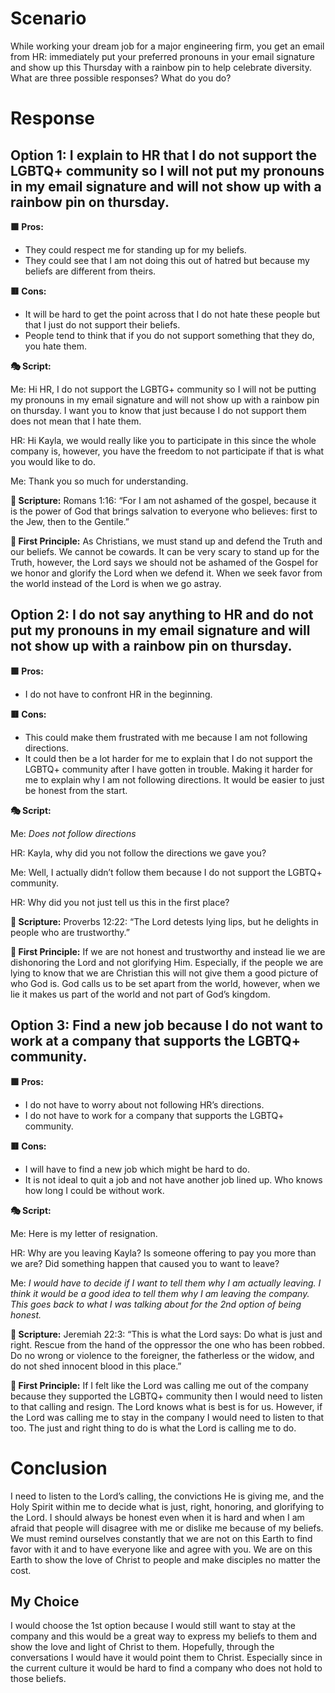 # Scenario
While working your dream job for a major engineering firm, you get an email from HR: immediately put your preferred pronouns in your email signature and show up this Thursday with a rainbow pin to help celebrate diversity. What are three possible responses? What do you do?

# Response

## Option 1: I explain to HR that I do not support the LGBTQ+ community so I will not put my pronouns in my email signature and will not show up with a rainbow pin on thursday.

**🟩 Pros:**
- They could respect me for standing up for my beliefs. 
- They could see that I am not doing this out of hatred but because my beliefs are different from theirs.

**🟥 Cons:**
- It will be hard to get the point across that I do not hate these people but that I just do not support their beliefs. 
- People tend to think that if you do not support something that they do, you hate them. 

**🎭 Script:**

Me: Hi HR, I do not support the LGBTG+ community so I will not be putting my pronouns in my email signature and will not show up with a rainbow pin on thursday. I want you to know that just because I do not support them does not mean that I hate them. 

HR: Hi Kayla, we would really like you to participate in this since the whole company is, however, you have the freedom to not participate if that is what you would like to do. 

Me: Thank you so much for understanding.

**📖 Scripture:**
Romans 1:16: “For I am not ashamed of the gospel, because it is the power of God that brings salvation to everyone who believes: first to the Jew, then to the Gentile.”

**🤔 First Principle:**
As Christians, we must stand up and defend the Truth and our beliefs. We cannot be cowards. It can be very scary to stand up for the Truth, however, the Lord says we should not be ashamed of the Gospel for we honor and glorify the Lord when we defend it. When we seek favor from the world instead of the Lord is when we go astray.

## Option 2: I do not say anything to HR and do not put my pronouns in my email signature and will not show up with a rainbow pin on thursday.

**🟩 Pros:**
- I do not have to confront HR in the beginning.

**🟥 Cons:**
- This could make them frustrated with me because I am not following directions. 
- It could then be a lot harder for me to explain that I do not support the LGBTQ+ community after I have gotten in trouble. Making it harder for me to explain why I am not following directions. It would be easier to just be honest from the start.

**🎭 Script:**

Me: *Does not follow directions*

HR: Kayla, why did you not follow the directions we gave you?

Me: Well, I actually didn’t follow them because I do not support the LGBTQ+ community.

HR: Why did you not just tell us this in the first place?

**📖 Scripture:**
Proverbs 12:22: “The Lord detests lying lips, but he delights in people who are trustworthy.”

**🤔 First Principle:**
If we are not honest and trustworthy and instead lie we are dishonoring the Lord and not glorifying Him. Especially, if the people we are lying to know that we are Christian this will not give them a good picture of who God is. God calls us to be set apart from the world, however, when we lie it makes us part of the world and not part of God’s kingdom.


## Option 3: Find a new job because I do not want to work at a company that supports the LGBTQ+ community.

**🟩 Pros:**
- I do not have to worry about not following HR’s directions.
- I do not have to work for a company that supports the LGBTQ+ community.

**🟥 Cons:**
- I will have to find a new job which might be hard to do.
- It is not ideal to quit a job and not have another job lined up. Who knows how long I could be without work.

**🎭 Script:**

Me: Here is my letter of resignation.

HR: Why are you leaving Kayla? Is someone offering to pay you more than we are? Did something happen that caused you to want to leave?

Me: *I would have to decide if I want to tell them why I am actually leaving. I think it would be a good idea to tell them why I am leaving the company. This goes back to what I was talking about for the 2nd option of being honest.*

**📖 Scripture:**
Jeremiah 22:3: “This is what the Lord says: Do what is just and right. Rescue from the hand of the oppressor the one who has been robbed. Do no wrong or violence to the foreigner, the fatherless or the widow, and do not shed innocent blood in this place.”

**🤔 First Principle:**
If I felt like the Lord was calling me out of the company because they supported the LGBTQ+ community then I would need to listen to that calling and resign. The Lord knows what is best is for us. However, if the Lord was calling me to stay in the company I would need to listen to that too. The just and right thing to do is what the Lord is calling me to do.

# Conclusion
I need to listen to the Lord’s calling, the convictions He is giving me, and the Holy Spirit within me to decide what is just, right, honoring, and glorifying to the Lord. I should always be honest even when it is hard and when I am afraid that people will disagree with me or dislike me because of my beliefs. We must remind ourselves constantly that we are not on this Earth to find favor with it and to have everyone like and agree with you. We are on this Earth to show the love of Christ to people and make disciples no matter the cost.

## My Choice
I would choose the 1st option because I would still want to stay at the company and this would be a great way to express my beliefs to them and show the love and light of Christ to them. Hopefully, through the conversations I would have it would point them to Christ. Especially since in the current culture it would be hard to find a company who does not hold to those beliefs.

